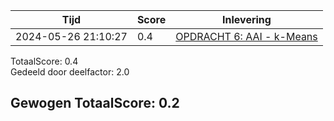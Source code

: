 
|Tijd|Score|Inlevering|
|---|---|---|
|2024-05-26 21:10:27 |0.4|<a href="https://canvas.hu.nl//courses/39753/assignments/284178/submissions/86853">OPDRACHT 6: AAI - k-Means</a>|

TotaalScore: 0.4   
Gedeeld door deelfactor: 2.0   

## Gewogen TotaalScore: 0.2

